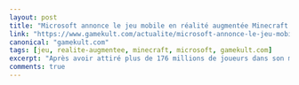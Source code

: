 ```yaml
---
layout: post
title: "Microsoft annonce le jeu mobile en réalité augmentée Minecraft Earth"
link: "https://www.gamekult.com/actualite/microsoft-annonce-le-jeu-mobile-en-realite-augmentee-minecraft-earth-3050816907.html"
canonical: "gamekult.com"
tags: [jeu, realite-augmentee, minecraft, microsoft, gamekult.com]
excerpt: "Après avoir attiré plus de 176 millions de joueurs dans son monde, Minecraft s'invite dans le nôtre. Microsoft concrétise son projet annoncé au début du mois sans être nommé avec Minecraft Earth, un titre mobile en réalité augmentée qui aspire à aller plus loin que le Pokémon GO."
comments: true
---
```

